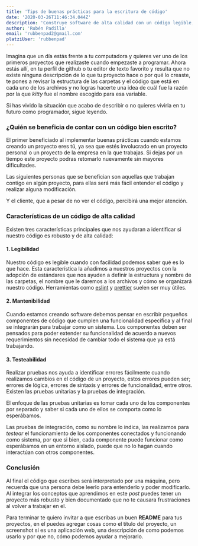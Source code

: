 ```yaml
---
title: 'Tips de buenas prácticas para la escritura de código'
date: '2020-03-26T11:46:34.044Z'
description: 'Construye software de alta calidad con un código legible, mantenible y fácil de probar'
author: 'Rubén Padilla'
email: 'rubbenpad2@gmail.com'
platziUser: 'rubbenpad'
---
```


Imagina que un día estás frente a tu computadora y quieres ver uno de los primeros proyectos que realizaste cuando empezaste a programar. Ahora estás allí, en tu perfil de github o tu editor de texto favorito y resulta que no existe ninguna descripción de lo que tu proyecto hace o por qué lo creaste, te pones a revisar la estructura de las carpetas y el código que está en cada uno de los archivos y no logras hacerte una idea de cuál fue la razón por la que _kitty_ fue el nombre escogido para esa variable.

Si has vivido la situación que acabo de describir o no quieres vivirla en tu futuro como programador, sigue leyendo.

### ¿Quién se beneficia de contar con un código bien escrito?

El primer beneficiado al implementar buenas prácticas cuando estamos creando un proyecto eres tú, ya sea que estés involucrado en un proyecto personal o un proyecto de la empresa en la que trabajas. Si dejas por un tiempo este proyecto podras retomarlo nuevamente sin mayores dificultades.

Las siguientes personas que se benefician son aquellas que trabajan contigo en algún proyecto, para ellas será más fácil entender el código y realizar alguna modificación.

Y el cliente, que a pesar de no ver el código, percibirá una mejor atención.

### Características de un código de alta calidad

Existen tres características principales que nos ayudaran a identificar si nuestro código es robusto y de alta calidad:

#### 1. Legibilidad

Nuestro código es legible cuando con facilidad podemos saber qué es lo que hace. Esta característica la añadimos a nuestros proyectos con la adopción de estándares que nos ayuden a definir la estructura y nombre de las carpetas, el nombre que le daremos a los archivos y cómo se organizará nuestro código. Herramientas como [eslint](https://eslint.org/) y [prettier](https://prettier.io/) suelen ser muy útiles.

#### 2. Mantenibilidad

Cuando estamos creando software debemos pensar en escribir pequeños componentes de código que cumplen una funcionalidad específica y al final se integrarán para trabajar como un sistema. Los componentes deben ser pensados para poder extender su funcionalidad de acuerdo a nuevos requerimientos sin necesidad de cambiar todo el sistema que ya está trabajando.

#### 3. Testeabilidad

Realizar pruebas nos ayuda a identificar errores fácilmente cuando realizamos cambios en el código de un proyecto, estos errores pueden ser; errores de lógica, errores de sintaxis y errores de funcionalidad, entre otros. Existen las pruebas unitarias y la pruebas de integración.

El enfoque de las pruebas unitarias es tomar cada uno de los componentes por separado y saber si cada uno de ellos se comporta como lo esperábamos.

Las pruebas de integración, como su nombre lo indica, las realizamos para _testear_ el funcionamiento de los componentes conectados y funcionando como sistema, por que si bien, cada componente puede funcionar como esperábamos en un entorno aislado, puede que no lo hagan cuando interactúan con otros componentes.


### Conclusión

Al final el código que escribes será interpretado por una máquina, pero recuerda que una persona debe leerlo para entenderlo y poder modificarlo. Al integrar los conceptos que aprendimos en este _post_  puedes tener un proyecto más robusto y bien documentado que no te causara frustraciones al volver a trabajar en el.

Para terminar te quiero invitar a que escribas un buen **README** para tus proyectos, en el puedes agregar cosas como el título del proyecto, un screenshot si es una aplicación web, una descripción de como podemos usarlo y por que no, cómo podemos ayudar a mejorarlo.